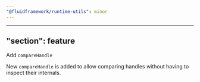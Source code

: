 ```yaml
---
"@fluidframework/runtime-utils": minor
---
```

---
"section": feature
---

Add `compareHandle`

New `compareHandle` is added to allow comparing handles without having to inspect their internals.
